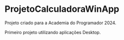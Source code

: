 # ProjetoCalculadoraWinApp


Projeto criado para a Academia do Programador 2024.



Primeiro projeto utilizando aplicações Desktop.
